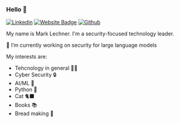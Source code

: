 ### Hello :wave:

[![Linkedin](https://img.shields.io/badge/-LinkedIn-blue?style=flat&logo=Linkedin&logoColor=white)](https://www.linkedin.com/in/mark-lechner/)
[![Website Badge](https://img.shields.io/badge/-Website-c14438?style=flat&logo=Google-Chrome&logoColor=white&link=https://marklechner.dev/)](https://marklechner.dev/)
[![Github](https://img.shields.io/github/followers/marklechner?label=Follow&style=social)](https://github.com/marklechner)

My name is Mark Lechner. I'm a security-focused technology leader.

🔭 I’m currently working on security for large language models

My interests are:
- Tehcnology in general 🧑‍💻
- Cyber Security 🔒
- AI/ML 🤖
- Python 🐍
- Cat 🐈‍⬛
- Books 📚
- Bread making 🍞
